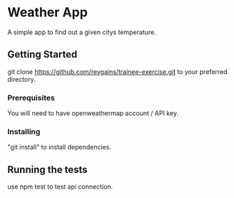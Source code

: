 # Weather App

A simple app to find out a given citys temperature.

## Getting Started

 git clone https://github.com/revgains/trainee-exercise.git to your preferred directory.


### Prerequisites

You will need to have openweathermap account / API key.

### Installing

"git install" to install dependencies.


## Running the tests

use npm test to test api connection.





